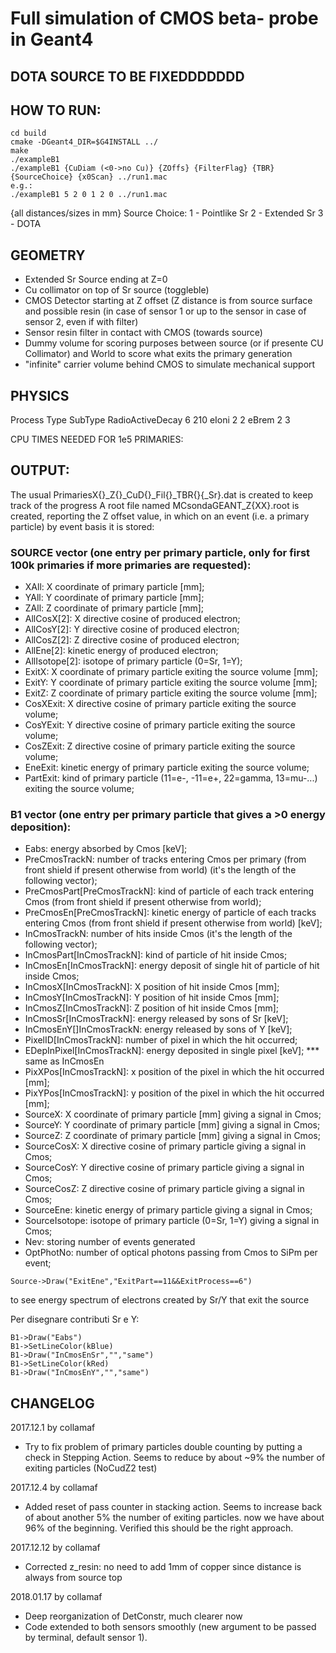 # Full simulation of CMOS beta- probe in Geant4
## DOTA SOURCE TO BE FIXEDDDDDDD

## HOW TO RUN:
```
cd build
cmake -DGeant4_DIR=$G4INSTALL ../
make
./exampleB1
./exampleB1 {CuDiam (<0->no Cu)} {ZOffs} {FilterFlag} {TBR} {SourceChoice} {x0Scan} ../run1.mac
e.g.:
./exampleB1 5 2 0 1 2 0 ../run1.mac
```
{all distances/sizes in mm}
Source Choice:
1 - Pointlike Sr
2 - Extended Sr
3 - DOTA

## GEOMETRY
- Extended Sr Source ending at Z=0
- Cu collimator on top of Sr source (toggleble)
- CMOS Detector starting at Z offset (Z distance is from source surface and possible resin (in case of sensor 1 or up to the sensor in case of sensor 2, even if with filter)
- Sensor resin filter in contact with CMOS (towards source)
- Dummy volume for scoring purposes between source (or if presente CU Collimator) and World to score what exits the primary generation
- "infinite" carrier volume behind CMOS to simulate mechanical support


## PHYSICS
Process				Type		SubType
RadioActiveDecay	6			210
eIoni				2			2
eBrem				2			3

CPU TIMES NEEDED FOR 1e5 PRIMARIES:


## OUTPUT:
The usual PrimariesX{}_Z{}_CuD{}_Fil{}_TBR{}{_Sr}.dat is created to keep track of the progress
A root file named MCsondaGEANT_Z{XX}.root is created, reporting the Z offset value, in which on an event (i.e. a primary particle) by event basis it is stored:
### SOURCE vector (one entry per primary particle, only for first 100k primaries if more primaries are requested):
- XAll: X coordinate of primary particle [mm];
- YAll: Y coordinate of primary particle [mm];
- ZAll: Z coordinate of primary particle [mm];
- AllCosX[2]: X directive cosine of produced electron;
- AllCosY[2]: Y directive cosine of produced electron;
- AllCosZ[2]: Z directive cosine of produced electron;
- AllEne[2]: kinetic energy of produced electron;
- AllIsotope[2]: isotope of primary particle (0=Sr, 1=Y);
- ExitX: X coordinate of primary particle exiting the source volume [mm];
- ExitY: Y coordinate of primary particle exiting the source volume [mm];
- ExitZ: Z coordinate of primary particle exiting the source volume [mm];
- CosXExit: X directive cosine of primary particle exiting the source volume;
- CosYExit: Y directive cosine of primary particle exiting the source volume;
- CosZExit: Z directive cosine of primary particle exiting the source volume;
- EneExit: kinetic energy of primary particle exiting the source volume;
- PartExit: kind of primary particle (11=e-, -11=e+, 22=gamma, 13=mu-...) exiting the source volume;

### B1 vector (one entry per primary particle that gives a >0 energy deposition):
- Eabs: energy absorbed by Cmos [keV];
- PreCmosTrackN: number of tracks entering Cmos per primary (from front shield if present otherwise from world) (it's the length of the following vector);
- PreCmosPart[PreCmosTrackN]: kind of particle of each track entering Cmos (from front shield if present otherwise from world);
- PreCmosEn[PreCmosTrackN]: kinetic energy of particle of each tracks entering Cmos (from front shield if present otherwise from world) [keV];
- InCmosTrackN: number of hits inside Cmos (it's the length of the following vector);
- InCmosPart[InCmosTrackN]: kind of particle of hit inside Cmos;
- InCmosEn[InCmosTrackN]: energy deposit of single hit of particle of hit inside Cmos;
- InCmosX[InCmosTrackN]: X position of hit inside Cmos [mm];
- InCmosY[InCmosTrackN]: Y position of hit inside Cmos [mm];
- InCmosZ[InCmosTrackN]: Z position of hit inside Cmos [mm];
- InCmosSr[InCmosTrackN]: energy released by sons of Sr [keV];
- InCmosEnY[]InCmosTrackN: energy released by sons of Y [keV];
- PixelID[InCmosTrackN]: number of pixel in which the hit occurred;
- EDepInPixel[InCmosTrackN]: energy deposited in single pixel [keV]; *** same as InCmosEn
- PixXPos[InCmosTrackN]: x position of the pixel in which the hit occurred [mm];
- PixYPos[InCmosTrackN]: y position of the pixel in which the hit occurred [mm];
- SourceX: X coordinate of primary particle [mm] giving a signal in Cmos;
- SourceY: Y coordinate of primary particle [mm] giving a signal in Cmos;
- SourceZ: Z coordinate of primary particle [mm] giving a signal in Cmos;
- SourceCosX: X directive cosine of primary particle giving a signal in Cmos;
- SourceCosY: Y directive cosine of primary particle giving a signal in Cmos;
- SourceCosZ: Z directive cosine of primary particle giving a signal in Cmos;
- SourceEne: kinetic energy of primary particle giving a signal in Cmos;
- SourceIsotope: isotope of primary particle (0=Sr, 1=Y) giving a signal in Cmos;
- Nev: storing number of events generated
- OptPhotNo: number of optical photons passing from Cmos to SiPm per event;


```
Source->Draw("ExitEne","ExitPart==11&&ExitProcess==6")
```
to see energy spectrum of electrons created by Sr/Y that exit the source

Per disegnare contributi Sr e Y:
```
B1->Draw("Eabs")
B1->SetLineColor(kBlue)
B1->Draw("InCmosEnSr","","same")
B1->SetLineColor(kRed)
B1->Draw("InCmosEnY","","same")
````

## CHANGELOG
2017.12.1 by collamaf
- Try to fix problem of primary particles double counting by putting a check in Stepping Action. Seems to reduce by about ~9% the number of exiting particles (NoCudZ2 test)

2017.12.4 by collamaf
- Added reset of pass counter in stacking action. Seems to increase back of about another 5% the number of exiting particles. now we have about 96% of the beginning. Verified this should be the right approach.

2017.12.12 by collamaf
- Corrected z_resin:  no need to add 1mm of copper since distance is always from source top

2018.01.17 by collamaf
- Deep reorganization of DetConstr, much clearer now
- Code extended to both sensors smoothly (new argument to be passed by terminal, default sensor 1).







